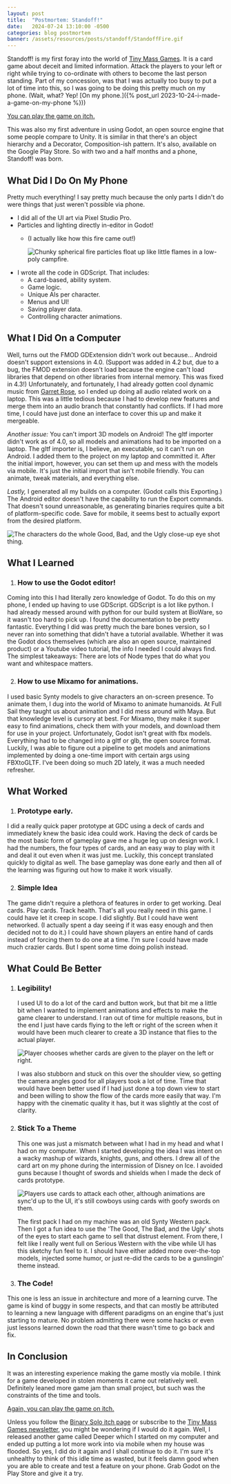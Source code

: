 ```yaml
---
layout: post
title:  "Postmortem: Standoff!"
date:   2024-07-24 13:10:00 -0500
categories: blog postmortem
banner: /assets/resources/posts/standoff/StandoffFire.gif
---
```


Standoff! is my first foray into the world of [Tiny Mass Games](http://www.tinymassgames). It is a card game about deceit and limited information. Attack the players to your left or right while trying to co-ordinate with others to become the last person standing. Part of my concession, was that I was actually too busy to put a lot of time into this, so I was going to be doing this pretty much on my phone. (Wait, what? Yep! [On my phone.]({% post_url 2023-10-24-i-made-a-game-on-my-phone %}))

[You can play the game on itch.](https://binarysolo.itch.io/standoff)

This was also my first adventure in using Godot, an open source engine that some people compare to Unity. It is similar in that there's an object hierarchy and a Decorator, Composition-ish pattern. It's also, available on the Google Play Store. So with two and a half months and a phone, Standoff! was born.

## What Did I Do On My Phone
Pretty much everything! I say pretty much because the only parts I didn't do were things that just weren't possible via phone.

* I did all of the UI art via Pixel Studio Pro.
* Particles and lighting directly in-editor in Godot!
  * (I actually like how this fire came out!)
    
    ![Chunky spherical fire particles float up like little flames in a low-poly campfire.](/assets/resources/posts/standoff/FireParticles.gif)
* I wrote all the code in GDScript. That includes:
  * A card-based, ability system.
  * Game logic.
  * Unique AIs per character.
  * Menus and UI!
  * Saving player data.
  * Controlling character animations.

## What I Did On a Computer
Well, turns out the FMOD GDExtension didn't work out because... Android doesn't support extensions in 4.0. (Support was added in 4.2 but, due to a bug, the FMOD extension doesn't load because the engine can't load libraries that depend on other libraries from internal memory. This was fixed in 4.3!) Unfortunately, and fortunately, I had already gotten cool dynamic music from [Garret Rose](http://www.garrettrose.com), so I ended up doing all audio related work on a laptop. This was a little tedious because I had to develop new features and merge them into an audio branch that constantly had conflicts. If I had more time, I could have just done an interface to cover this up and make it mergeable.

*Another issue:* You can't import 3D models on Android! The gltf importer didn't work as of 4.0, so all models and animations had to be imported on a laptop. The gltf importer is, I believe, an executable, so it can't run on Android. I added them to the project on my laptop and committed it. After the initial import, however, you can set them up and mess with the models via mobile. It's just the initial import that isn't mobile friendly. You can animate, tweak materials, and everything else.

*Lastly,* I generated all my builds on a computer. (Godot calls this Exporting.) The Android editor doesn't have the capability to run the Export commands. That doesn't sound unreasonable, as generating binaries requires quite a bit of platform-specific code. Save for mobile, it seems best to actually export from the desired platform.

![The characters do the whole Good, Bad, and the Ugly close-up eye shot thing.](/assets/resources/posts/standoff/CinematicIntro.gif)

## What I Learned
1. ### How to use the Godot editor!
Coming into this I had literally zero knowledge of Godot. To do this on my phone, I ended up having to use GDScript. GDScript is a lot like python. I had already messed around with python for our build system at BioWare, so it wasn't too hard to pick up. I found the documentation to be pretty fantastic. Everything I did was pretty much the bare bones version, so I never ran into something that didn't have a tutorial available. Whether it was the Godot docs themselves (which are also an open source, maintained product) or a Youtube video tutorial, the info I needed I could always find. The simplest takeaways: There are lots of Node types that do what you want and whitespace matters.

2. ### How to use Mixamo for animations.
I used basic Synty models to give characters an on-screen presence. To animate them, I dug into the world of Mixamo to animate humanoids. At Full Sail they taught us about animation and I did mess around with Maya. But that knowledge level is cursory at best. For Mixamo, they make it super easy to find animations, check them with your models, and download them for use in your project. Unfortunately, Godot isn't great with fbx models. Everything had to be changed into a gltf or glb, the open source format. Luckily, I was able to figure out a pipeline to get models and animations implemented by doing a one-time import with certain args using FBXtoGLTF. I've been doing so much 2D lately, it was a much needed refresher.

## What Worked
1. ### Prototype early.
I did a really quick paper prototype at GDC using a deck of cards and immediately knew the basic idea could work. Having the deck of cards be the most basic form of gameplay gave me a huge leg up on design work. I had the numbers, the four types of cards, and an easy way to play with it and deal it out even when it was just me. Luckily, this concept translated quickly to digital as well. The base gameplay was done early and then all of the learning was figuring out how to make it work visually.

2. ### Simple Idea
The game didn't require a plethora of features in order to get working. Deal cards. Play cards. Track health. That's all you really need in this game. I could have let it creep in scope. I did slightly. But I could have went networked. (I actually spent a day seeing if it was easy enough and then decided not to do it.) I could have shown players an entire hand of cards instead of forcing them to do one at a time. I'm sure I could have made much crazier cards. But I spent some time doing polish instead.

## What Could Be Better
1. ### Legibility!
    I used UI to do a lot of the card and button work, but that bit me a little bit when I wanted to implement animations and effects to make the game clearer to understand. I ran out of time for multiple reasons, but in the end I just have cards flying to the left or right of the screen when it would have been much clearer to create a 3D instance that flies to the actual player.

    ![Player chooses whether cards are given to the player on the left or right.](/assets/resources/posts/standoff/DealCards.gif)

    I was also stubborn and stuck on this over the shoulder view, so getting the camera angles good for all players took a lot of time. Time that would have been better used if I had just done a top down view to start and been willing to show the flow of the cards more easily that way. I'm happy with the cinematic quality it has, but it was slightly at the cost of clarity.

2. ### Stick To a Theme
    This one was just a mismatch between what I had in my head and what I had on my computer. When I started developing the idea I was intent on a wacky mashup of wizards, knights, guns, and others. I drew all of the card art on my phone during the intermission of Disney on Ice. I avoided guns because I thought of swords and shields when I made the deck of cards prototype.
    
    ![Players use cards to attack each other, although animations are sync'd up to the UI, it's still cowboys using cards with goofy swords on them.](/assets/resources/posts/standoff/CowboysUsingSwords.gif)

    The first pack I had on my machine was an old Synty Western pack. Then I got a fun idea to use the 'The Good, The Bad, and the Ugly' shots of the eyes to start each game to sell that distrust element. From there, I felt like I really went full on Serious Western with the vibe while UI has this sketchy fun feel to it. I should have either added more over-the-top models, injected some humor, or just re-did the cards to be a gunslingin' theme instead.

3. ### The Code!
This one is less an issue in architecture and more of a learning curve. The game is kind of buggy in some respects, and that can mostly be attributed to learning a new language with different paradigms on an engine that's just starting to mature. No problem admitting there were some hacks or even just lessons learned down the road that there wasn't time to go back and fix.

## In Conclusion
It was an interesting experience making the game mostly via mobile. I think for a game developed in stolen moments it came out relatively well. Definitely leaned more game jam than small project, but such was the constraints of the time and tools.

[Again, you can play the game on itch.](https://binarysolo.itch.io/standoff)

Unless you follow the [Binary Solo itch page](https://binarysolo.itch.io/) or subscribe to the [Tiny Mass Games newsletter](http://subscribepage.io/uwNffE), you might be wondering if I would do it again. Well, I released another game called Deeper which I started on my computer and ended up putting a lot more work into via mobile when my house was flooded. So yes, I did do it again and I shall continue to do it. I'm sure it's unhealthy to think of this idle time as wasted, but it feels damn good when you are able to create and test a feature on your phone. Grab Godot on the Play Store and give it a try.

